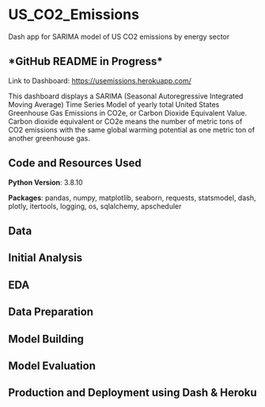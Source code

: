 # US_CO2_Emissions

Dash app for SARIMA model of US CO2 emissions by energy sector

## \*GitHub README in Progress\*

Link to Dashboard: https://usemissions.herokuapp.com/

This dashboard displays a SARIMA (Seasonal Autoregressive Integrated Moving Average) Time Series Model of yearly total United States Greenhouse Gas Emissions in CO2e, or Carbon Dioxide Equivalent Value. Carbon dioxide equivalent or CO2e means the number of metric tons of CO2 emissions with the same global warming potential as one metric ton of another greenhouse gas.

## Code and Resources Used

**Python Version**: 3.8.10

**Packages**: pandas, numpy, matplotlib, seaborn, requests, statsmodel, dash, plotly, itertools, logging, os, sqlalchemy, apscheduler

## Data

## Initial Analysis

## EDA

## Data Preparation

## Model Building

## Model Evaluation

## Production and Deployment using Dash & Heroku

